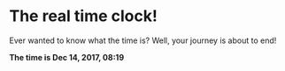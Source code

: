 # The real time clock!

Ever wanted to know what the time is? Well, your journey is about to end!

**The time is Dec 14, 2017, 08:19**